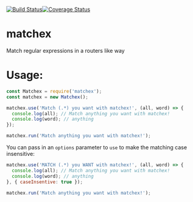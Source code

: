 [![Build Status](https://travis-ci.org/hillmanov/matchex.svg?branch=master)](https://travis-ci.org/hillmanov/matchex)[![Coverage Status](https://coveralls.io/repos/github/hillmanov/matchex/badge.svg)](https://coveralls.io/github/hillmanov/matchex)

# matchex
Match regular expressions in a routers like way

# Usage: 
```javascript
const Matchex = require('matchex');
const matchex = new Matchex();

matchex.use('Match (.*) you want with matchex!', (all, word) => {
  console.log(all); // Match anything you want with matchex!
  console.log(word); // anything
});

matchex.run('Match anything you want with matchex!');
```

You can pass in an `options` parameter to `use` to make the matching case insensitive:

```javascript
matchex.use('MATCH (.*) you WANT with matchex!', (all, word) => {
  console.log(all); // Match anything you want with matchex!
  console.log(word); // anything
}, { caseInsentive: true });

matchex.run('Match anything you want with matchex!');
```


